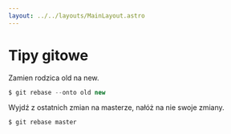 ```yaml
---
layout: ../../layouts/MainLayout.astro
---
```


# Tipy gitowe

  Zamien rodzica old na new.
    
```ts 
$ git rebase --onto old new 
 ```

 Wyjdź z ostatnich zmian na masterze, nałóż na nie swoje zmiany.
```ts 
$ git rebase master
 ```
